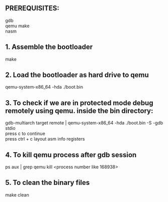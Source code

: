 ## PREREQUISITES:  

gdb  
qemu
make  
nasm  

## 1. Assemble the bootloader
make

## 2. Load the bootloader as hard drive to qemu
qemu-system-x86_64 -hda ./boot.bin  

## 3. To check if we are in protected mode debug remotely using qemu. inside the bin directory:  
gdb-multiarch
target remote | qemu-system-x86_64 -hda ./boot.bin -S -gdb stdio  
press c to continue  
press ctrl + c 
layout asm
info registers


## 4. To kill qemu process after gdb session 
ps aux | grep qemu
kill <process number like 168938>

## 5. To clean the binary files  
make clean
